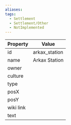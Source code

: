 ```yaml
---
aliases: 
tags:
  - Settlement
  - Settlement/Other
  - NotImplemented
---
```


| Property  | Value         |
| --------- | ------------- |
| id        | arkax_station |
| name      | Arkax Station |
| owner     |               |
| culture   |               |
| type      |               |
| posX      |               |
| posY      |               |
| wiki link |               |
| text      |               |
